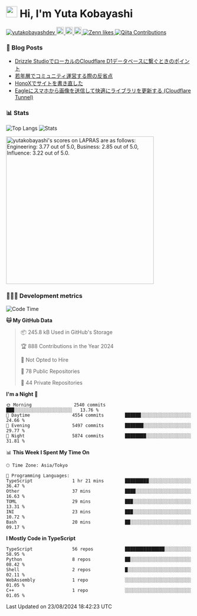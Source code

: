 <h1><img src="https://emojis.slackmojis.com/emojis/images/1613942336/14158/balloons.gif?1613942336" width="30"/> Hi, I'm Yuta Kobayashi</h1>

<p align="left"> 
  <a href="https://github.com/yutakobayashidev/yutakobayashidev/">
    <img src="https://komarev.com/ghpvc/?username=yutakobayashdev" alt="yutakobayashdev" />
  </a>
  <a href="https://mastodon.social/@yutakobayashi">
    <img height="20" src="https://img.shields.io/mastodon/follow/107202517736161782?domain=https%3A%2F%2Fmastodon.social&label=Mastodon&logo=mastodon&style=plastic" />
  </a>
  <a href="https://github.com/yutakobayashidev">
    <img height="20" src="https://img.shields.io/github/followers/yutakobayashidev?label=follow&logo=github&style=flat" />
  </a>
  <a href="https://www.reddit.com/user/yutakobayashi">
    <img height="20" src="https://img.shields.io/reddit/user-karma/combined/yutakobayashi?label=Reddit&logo=reddit&style=flat" />
  </a>
  <a href="https://zenn.dev/yutakobayashi">
    <img src="https://badgen.org/img/zenn/yutakobayashi/likes?style=plastic" alt="Zenn likes" />
  </a>
  <a href="https://qiita.com/yutakobayashi">
    <img src="https://badgen.org/img/qiita/yutakobayashi/contributions?style=plastic" alt="Qiita Contributions" />
  </a>
</p>

### 📕 Blog Posts

<!-- BLOG-POST-LIST:START -->
- [Drizzle StudioでローカルのCloudflare D1データベースに繋ぐときのポイント](https://zenn.dev/hanabi_rest/articles/drizzle-kit-d1)
- [若年層でコミュニティ運営する際の反省点](https://yutakobayashi.dev/blog/junior-community)
- [HonoXでサイトを書き直した](https://yutakobayashi.dev/blog/honox)
- [Eagleにスマホから画像を送信して快適にライブラリを更新する &lpar;Cloudflare Tunnel&rpar;](https://zenn.dev/yutakobayashi/articles/eagle-cf-tunnel)
<!-- BLOG-POST-LIST:END -->

### 📊 Stats

![Top Langs](https://github-readme-stats.vercel.app/api/top-langs/?username=yutakobayashidev)
![Stats](https://github-readme-stats.vercel.app/api?username=yutakobayashidev&count_private=true&show_icons=true&line_height=40)

<!--START_SECTION:lapras-card-->
<p ><a href="https://lapras.com/public/yutakobayashi" target="_blank" rel="noopener noreferrer"><img alt="yutakobayashi's scores on LAPRAS are as follows: Engineering: 3.77 out of 5.0, Business: 2.85 out of 5.0, Influence: 3.22 out of 5.0." src="https://lapras-card-generator.vercel.app/api/svg?e=3.77&b=2.85&i=3.22&b1=%23020e27&b2=%230e5593&i1=%2303102f&i2=%231688bf&l=en" width="400" ></a></p>
<!--END_SECTION:lapras-card-->

### 👩🏻‍💻 Development metrics

<!--START_SECTION:waka-->
![Code Time](http://img.shields.io/badge/Code%20Time-3%2C056%20hrs%2056%20mins-blue)

**🐱 My GitHub Data** 

> 📦 245.8 kB Used in GitHub's Storage 
 > 
> 🏆 888 Contributions in the Year 2024
 > 
> 🚫 Not Opted to Hire
 > 
> 📜 78 Public Repositories 
 > 
> 🔑 44 Private Repositories 
 > 
**I'm a Night 🦉** 

```text
🌞 Morning                2540 commits        ███░░░░░░░░░░░░░░░░░░░░░░   13.76 % 
🌆 Daytime                4554 commits        ██████░░░░░░░░░░░░░░░░░░░   24.66 % 
🌃 Evening                5497 commits        ███████░░░░░░░░░░░░░░░░░░   29.77 % 
🌙 Night                  5874 commits        ████████░░░░░░░░░░░░░░░░░   31.81 % 
```


📊 **This Week I Spent My Time On** 

```text
🕑︎ Time Zone: Asia/Tokyo

💬 Programming Languages: 
TypeScript               1 hr 21 mins        █████████░░░░░░░░░░░░░░░░   36.47 % 
Other                    37 mins             ████░░░░░░░░░░░░░░░░░░░░░   16.63 % 
TOML                     29 mins             ███░░░░░░░░░░░░░░░░░░░░░░   13.31 % 
INI                      23 mins             ███░░░░░░░░░░░░░░░░░░░░░░   10.72 % 
Bash                     20 mins             ██░░░░░░░░░░░░░░░░░░░░░░░   09.17 % 
```

**I Mostly Code in TypeScript** 

```text
TypeScript               56 repos            ███████████████░░░░░░░░░░   58.95 % 
Python                   8 repos             ██░░░░░░░░░░░░░░░░░░░░░░░   08.42 % 
Shell                    2 repos             █░░░░░░░░░░░░░░░░░░░░░░░░   02.11 % 
WebAssembly              1 repo              ░░░░░░░░░░░░░░░░░░░░░░░░░   01.05 % 
C++                      1 repo              ░░░░░░░░░░░░░░░░░░░░░░░░░   01.05 % 
```




 Last Updated on 23/08/2024 18:42:23 UTC
<!--END_SECTION:waka-->
